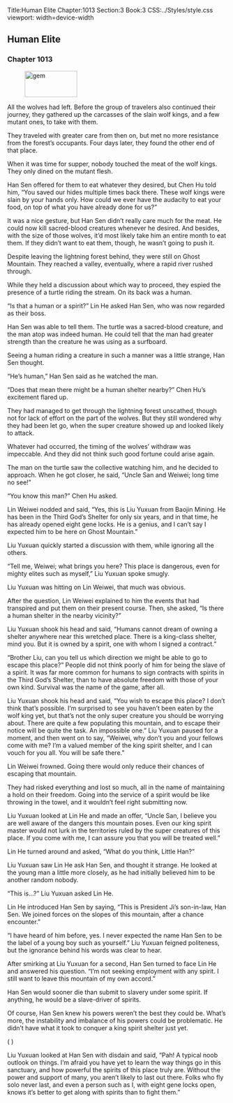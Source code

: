Title:Human Elite 
Chapter:1013 
Section:3 
Book:3 
CSS:../Styles/style.css 
viewport: width=device-width
  
## Human Elite
### Chapter 1013 
<figure>
	<img src="../Images/gem.gif" alt="gem" id="gem" width="120" height="60" />
</figure>
  

  
  All the wolves had left. Before the group of travelers also continued their journey, they gathered up the carcasses of the slain wolf kings, and a few mutant ones, to take with them.

They traveled with greater care from then on, but met no more resistance from the forest’s occupants. Four days later, they found the other end of that place.

When it was time for supper, nobody touched the meat of the wolf kings. They only dined on the mutant flesh.

Han Sen offered for them to eat whatever they desired, but Chen Hu told him, “You saved our hides multiple times back there. These wolf kings were slain by your hands only. How could we ever have the audacity to eat your food, on top of what you have already done for us?”

It was a nice gesture, but Han Sen didn’t really care much for the meat. He could now kill sacred-blood creatures whenever he desired. And besides, with the size of those wolves, it’d most likely take him an entire month to eat them. If they didn’t want to eat them, though, he wasn’t going to push it.

Despite leaving the lightning forest behind, they were still on Ghost Mountain. They reached a valley, eventually, where a rapid river rushed through.

While they held a discussion about which way to proceed, they espied the presence of a turtle riding the stream. On its back was a human.

“Is that a human or a spirit?” Lin He asked Han Sen, who was now regarded as their boss.

Han Sen was able to tell them. The turtle was a sacred-blood creature, and the man atop was indeed human. He could tell that the man had greater strength than the creature he was using as a surfboard.

Seeing a human riding a creature in such a manner was a little strange, Han Sen thought.

“He’s human,” Han Sen said as he watched the man.

“Does that mean there might be a human shelter nearby?” Chen Hu’s excitement flared up.

They had managed to get through the lightning forest unscathed, though not for lack of effort on the part of the wolves. But they still wondered why they had been let go, when the super creature showed up and looked likely to attack.

Whatever had occurred, the timing of the wolves’ withdraw was impeccable. And they did not think such good fortune could arise again.

The man on the turtle saw the collective watching him, and he decided to approach. When he got closer, he said, “Uncle San and Weiwei; long time no see!”

“You know this man?” Chen Hu asked.

Lin Weiwei nodded and said, “Yes, this is Liu Yuxuan from Baojin Mining. He has been in the Third God’s Shelter for only six years, and in that time, he has already opened eight gene locks. He is a genius, and I can’t say I expected him to be here on Ghost Mountain.”

Liu Yuxuan quickly started a discussion with them, while ignoring all the others.

“Tell me, Weiwei; what brings you here? This place is dangerous, even for mighty elites such as myself,” Liu Yuxuan spoke smugly.

Liu Yuxuan was hitting on Lin Weiwei, that much was obvious.

After the question, Lin Weiwei explained to him the events that had transpired and put them on their present course. Then, she asked, “Is there a human shelter in the nearby vicinity?”

Liu Yuxuan shook his head and said, “Humans cannot dream of owning a shelter anywhere near this wretched place. There is a king-class shelter, mind you. But it is owned by a spirit, one with whom I signed a contract.”

“Brother Liu, can you tell us which direction we might be able to go to escape this place?” People did not think poorly of him for being the slave of a spirit. It was far more common for humans to sign contracts with spirits in the Third God’s Shelter, than to have absolute freedom with those of your own kind. Survival was the name of the game, after all.

Liu Yuxuan shook his head and said, “You wish to escape this place? I don’t think that’s possible. I’m surprised to see you haven’t been eaten by the wolf king yet, but that’s not the only super creature you should be worrying about. There are quite a few populating this mountain, and to escape their notice will be quite the task. An impossible one.” Liu Yuxuan paused for a moment, and then went on to say, “Weiwei, why don’t you and your fellows come with me? I’m a valued member of the king spirit shelter, and I can vouch for you all. You will be safe there.”

Lin Weiwei frowned. Going there would only reduce their chances of escaping that mountain.

They had risked everything and lost so much, all in the name of maintaining a hold on their freedom. Going into the service of a spirit would be like throwing in the towel, and it wouldn’t feel right submitting now.

Liu Yuxuan looked at Lin He and made an offer, “Uncle San, I believe you are well aware of the dangers this mountain poses. Even our king spirit master would not lurk in the territories ruled by the super creatures of this place. If you come with me, I can assure you that you will be treated well.”

Lin He turned around and asked, “What do you think, Little Han?”

Liu Yuxuan saw Lin He ask Han Sen, and thought it strange. He looked at the young man a little more closely, as he had initially believed him to be another random nobody.

“This is…?” Liu Yuxuan asked Lin He.

Lin He introduced Han Sen by saying, “This is President Ji’s son-in-law, Han Sen. We joined forces on the slopes of this mountain, after a chance encounter.”

“I have heard of him before, yes. I never expected the name Han Sen to be the label of a young boy such as yourself.” Liu Yuxuan feigned politeness, but the ignorance behind his words was clear to hear.

After smirking at Liu Yuxuan for a second, Han Sen turned to face Lin He and answered his question. “I’m not seeking employment with any spirit. I still want to leave this mountain of my own accord.”

Han Sen would sooner die than submit to slavery under some spirit. If anything, he would be a slave-driver of spirits.

Of course, Han Sen knew his powers weren’t the best they could be. What’s more, the instability and imbalance of his powers could be problematic. He didn’t have what it took to conquer a king spirit shelter just yet.

( )

Liu Yuxuan looked at Han Sen with disdain and said, “Pah! A typical noob outlook on things. I’m afraid you have yet to learn the way things go in this sanctuary, and how powerful the spirits of this place truly are. Without the power and support of many, you aren’t likely to last out there. Folks who fly solo never last, and even a person such as I, with eight gene locks open, knows it’s better to get along with spirits than to fight them.”
